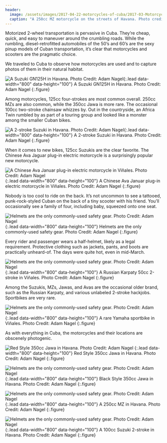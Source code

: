 ```yaml
---
header:
  image: /assets/images/2017-04-22-motorcycles-of-cuba/2017-03-MotorcyclesOfCuba-5500.jpg
  caption: "A 250cc MZ motorcycle on the streets of Havana. Photo credit: Adam Nagel"
---
```


Motorized 2-wheel transportation is pervasive in Cuba. They’re cheap, quick, and easy to maneuver around the crumbling roads. While the rumbling, diesel-retrofitted automobiles of the 50’s and 60’s are the sexy pinup models of Cuban transportation, it’s clear that motorcycles and scooters are the pragmatic choice.

We traveled to Cuba to observe how motorcycles are used and to capture photos of them in their natural habitat.

![A Suzuki GN125H in Havana. Photo Credit: Adam Nagel](/assets/images/2017-04-22-motorcycles-of-cuba/2017-03-MotorcyclesOfCuba-5519.jpg){:.lead data-width="800" data-height="100"}
A Suzuki GN125H in Havana. Photo Credit: Adam Nagel
{:.figure}

Among motorcycles, 125cc four-strokes are most common overall. 250cc MZs are also common, while the 350cc Jawa is more rare. The occasional 100cc two-stroke chainsaw whizzes by. Out in the countryside, an Africa Twin rumbled by as part of a touring group and looked like a monster among the smaller Cuban bikes.

![A 2-stroke Suzuki in Havana. Photo Credit: Adam Nagel](/assets/images/2017-04-22-motorcycles-of-cuba/2017-03-MotorcyclesOfCuba-5852.jpg){:.lead data-width="800" data-height="100"}
A 2-stroke Suzuki in Havana. Photo Credit: Adam Nagel
{:.figure}

When it comes to new bikes, 125cc Suzukis are the clear favorite. The Chinese Ava Jaguar plug-in electric motorcycle is a surprisingly popular new motorcycle.

![A Chinese Ava Januar plug-in electric motorcycle in Viñales. Photo Credit: Adam Nagel](/assets/images/2017-04-22-motorcycles-of-cuba/2017-03-MotorcyclesOfCuba-5633.jpg){:.lead data-width="800" data-height="100"}
A Chinese Ava Januar plug-in electric motorcycle in Viñales. Photo Credit: Adam Nagel
{:.figure}

Nobody is too cool to ride on the back. It’s not uncommon to see a tattooed, punk-rock-styled Cuban on the back of a tiny scooter with his friend. You’ll occasionally see a family of four, including baby, squeezed onto one seat.

![Helmets are the only commonly-used safety gear. Photo Credit: Adam Nagel](/assets/images/2017-04-22-motorcycles-of-cuba/riders.jpg)
{:.lead data-width="800" data-height="100"}
Helmets are the only commonly-used safety gear. Photo Credit: Adam Nagel
{:.figure}

Every rider and passenger wears a half-helmet, likely as a legal requirement. Protective clothing such as jackets, pants, and boots are practically unheard-of. The days were quite hot, even in mid-March.

![Helmets are the only commonly-used safety gear. Photo Credit: Adam Nagel](/assets/images/2017-04-22-motorcycles-of-cuba/2017-03-MotorcyclesOfCuba-5609.jpg)
{:.lead data-width="800" data-height="100"}
A Russian Karpaty 50cc 2-stroke in Viñales. Photo Credit: Adam Nagel
{:.figure}

Among the Suzukis, MZs, Jawas, and Avas are the occasional older brand, such as the Russian Karpaty, and various unlabeled 2-stroke hackjobs. Sportbikes are very rare.

![Helmets are the only commonly-used safety gear. Photo Credit: Adam Nagel](/assets/images/2017-04-22-motorcycles-of-cuba/sportbike.jpg)
{:.lead data-width="800" data-height="100"}
A rare Yamaha sportbike in Viñales. Photo Credit: Adam Nagel
{:.figure}

As with everything in Cuba, the motorcycles and their locations are obscenely photogenic.

![Red Style 350cc Jawa in Havana. Photo Credit: Adam Nagel](/assets/images/2017-03-MotorcyclesOfCuba-5432.jpg)
{:.lead data-width="800" data-height="100"}
Red Style 350cc Jawa in Havana. Photo Credit: Adam Nagel
{:.figure}

![Helmets are the only commonly-used safety gear. Photo Credit: Adam Nagel](/assets/images/2017-04-22-motorcycles-of-cuba/2017-03-MotorcyclesOfCuba-4818.jpg)
{:.lead data-width="800" data-height="100"}
Black Style 350cc Jawa in Havana. Photo Credit: Adam Nagel
{:.figure}

![Helmets are the only commonly-used safety gear. Photo Credit: Adam Nagel](/assets/images/2017-04-22-motorcycles-of-cuba/2017-03-MotorcyclesOfCuba-5494.jpg)
{:.lead data-width="800" data-height="100"}
A 250cc MZ in Havana. Photo Credit: Adam Nagel
{:.figure}

![Helmets are the only commonly-used safety gear. Photo Credit: Adam Nagel](/assets/images/2017-04-22-motorcycles-of-cuba/2017-03-MotorcyclesOfCuba-5517.jpg)
{:.lead data-width="800" data-height="100"}
A 100cc Suzuki 2-stroke in Havana. Photo Credit: Adam Nagel
{:.figure}
